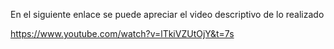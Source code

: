 En el siguiente enlace se puede apreciar el video descriptivo de lo realizado

https://www.youtube.com/watch?v=lTkiVZUtOjY&t=7s
